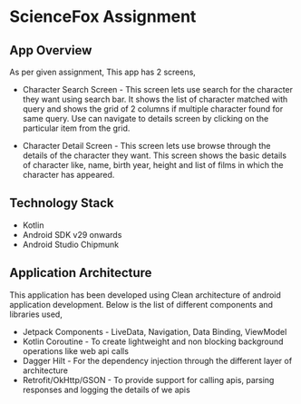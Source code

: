 # ScienceFox Assignment
## App Overview
As per given assignment, This app has 2 screens,
- Character Search Screen - This screen lets use search for the character they want using search bar. It shows the list of character matched with query and shows the grid of 2 columns if multiple character found for same query. Use can navigate to details screen by clicking on the particular item from the grid.

- Character Detail Screen - This screen lets use browse through the details of the character they want. This screen shows the basic details of character like, name, birth year, height and list of films in which the character has appeared.


## Technology Stack
- Kotlin
- Android SDK v29 onwards
- Android Studio Chipmunk


## Application Architecture
This application has been developed using Clean architecture of android application development. Below is the list of different components and libraries used,
- Jetpack Components - LiveData, Navigation, Data Binding, ViewModel
- Kotlin Coroutine - To create lightweight and non blocking background operations like web api calls
- Dagger Hilt - For the dependency injection through the different layer of architecture
- Retrofit/OkHttp/GSON - To provide support for calling apis, parsing responses and logging the details of we apis
